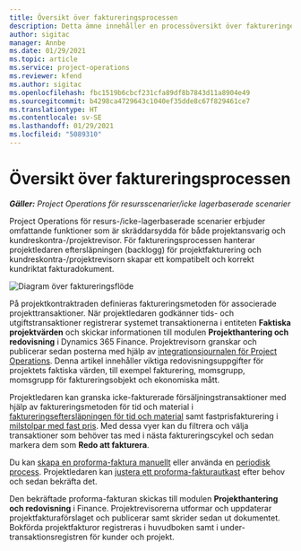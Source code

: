 ```yaml
---
title: Översikt över faktureringsprocessen
description: Detta ämne innehåller en processöversikt över faktureringen i Project Operations för resurs- eller icke-lagerbaserade scenarier.
author: sigitac
manager: Annbe
ms.date: 01/29/2021
ms.topic: article
ms.service: project-operations
ms.reviewer: kfend
ms.author: sigitac
ms.openlocfilehash: fbc1519b6cbcf231cfa89df8b7843d11a8904e49
ms.sourcegitcommit: b4298ca4729643c1040ef35dde8c67f829461ce7
ms.translationtype: HT
ms.contentlocale: sv-SE
ms.lasthandoff: 01/29/2021
ms.locfileid: "5089310"
---
```

# <a name="invoicing-process-overview"></a>Översikt över faktureringsprocessen

_**Gäller:** Project Operations för resursscenarier/icke lagerbaserade scenarier_

Project Operations för resurs-/icke-lagerbaserade scenarier erbjuder omfattande funktioner som är skräddarsydda för både projektansvarig och kundreskontra-/projektrevisor. För faktureringsprocessen hanterar projektledaren eftersläpningen (backlogg) för projektfakturering och kundreskontra-/projektrevisorn skapar ett kompatibelt och korrekt kundriktat fakturadokument.

![Diagram över faktureringsflöde](./media/invoicing-flow.png)

På projektkontraktraden definieras faktureringsmetoden för associerade projekttransaktioner. När projektledaren godkänner tids- och utgiftstransaktioner registrerar systemet transaktionerna i entiteten **Faktiska projektvärden** och skickar informationen till modulen **Projekthantering och redovisning** i Dynamics 365 Finance. Projektrevisorn granskar och publicerar sedan posterna med hjälp av [integrationsjournalen för Project Operations](../project-accounting/project-operations-integration-journal.md). Denna artikel innehåller viktiga redovisningsuppgifter för projektets faktiska värden, till exempel fakturering, momsgrupp, momsgrupp för faktureringsobjekt och ekonomiska mått.

Projektledaren kan granska icke-fakturerade försäljningstransaktioner med hjälp av faktureringsmetoden för tid och material i [faktureringseftersläpningen för tid och material](../proforma-invoicing/manage-billing-backlog.md#time-and-material-billing-backlog) samt fastprisfakturering i [milstolpar med fast pris](../proforma-invoicing/manage-billing-backlog.md#fixed-price-milestones). Med dessa vyer kan du filtrera och välja transaktioner som behöver tas med i nästa faktureringscykel och sedan markera dem som **Redo att fakturera**.

Du kan [skapa en proforma-faktura manuellt](../proforma-invoicing/create-manual-proforma-invoice.md) eller använda en [periodisk process](../proforma-invoicing/configure-automated-invoice-creation.md). Projektledaren kan [justera ett proforma-fakturautkast](../proforma-invoicing/manage-proforma-invoice.md) efter behov och sedan bekräfta det.

Den bekräftade proforma-fakturan skickas till modulen **Projekthantering och redovisning** i Finance. Projektrevisorerna utformar och uppdaterar projektfakturaförslaget och publicerar samt skrider sedan ut dokumentet. Bokförda projektfakturor registreras i huvudboken samt i under-transaktionsregistren för kunder och projekt.
